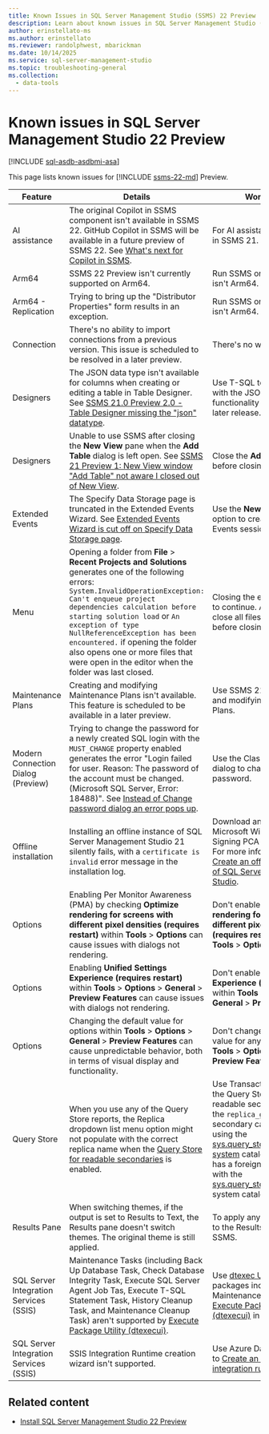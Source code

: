 ```yaml
---
title: Known Issues in SQL Server Management Studio (SSMS) 22 Preview
description: Learn about known issues in SQL Server Management Studio (SSMS) 22 Preview.
author: erinstellato-ms
ms.author: erinstellato
ms.reviewer: randolphwest, mbarickman
ms.date: 10/14/2025
ms.service: sql-server-management-studio
ms.topic: troubleshooting-general
ms.collection:
  - data-tools
---
```


# Known issues in SQL Server Management Studio 22 Preview

[!INCLUDE [sql-asdb-asdbmi-asa](includes/applies-to-version/sql-asdb-asdbmi-asa.md)]

This page lists known issues for [!INCLUDE [ssms-22-md](includes/ssms-22-md.md)] Preview.

| Feature | Details | Workaround |
| --- | --- | --- |
| AI assistance | The original Copilot in SSMS component isn't available in SSMS 22. GitHub Copilot in SSMS will be available in a future preview of SSMS 22. See [What's next for Copilot in SSMS](https://techcommunity.microsoft.com/blog/sqlserver/what%E2%80%99s-next-for-copilot-in-ssms/4451066). | For AI assistance, use Copilot in SSMS 21. |
| Arm64 | SSMS 22 Preview isn't currently supported on Arm64. | Run SSMS on a device that isn't Arm64. |
| Arm64 - Replication | Trying to bring up the "Distributor Properties" form results in an exception. | Run SSMS on a device that isn't Arm64. |
| Connection | There's no ability to import connections from a previous version. This issue is scheduled to be resolved in a later preview. | There's no workaround. |
| Designers | The JSON data type isn't available for columns when creating or editing a table in Table Designer. See [SSMS 21.0 Preview 2.0 - Table Designer missing the "json" datatype](https://feedback.azure.com/d365community/idea/d2e6f106-9fb8-ef11-95f5-6045bdbfaf80). | Use T-SQL to add columns with the JSON data type, this functionality is planned for a later release. |
| Designers | Unable to use SSMS after closing the **New View** pane when the **Add Table** dialog is left open. See [SSMS 21 Preview 1: New View window "Add Table" not aware I closed out of New View](https://feedback.azure.com/d365community/idea/8790c2c0-22a8-ef11-95f6-000d3a01397d). | Close the **Add Table** dialog before closing the view pane. |
| Extended Events | The Specify Data Storage page is truncated in the Extended Events Wizard. See [Extended Events Wizard is cut off on Specify Data Storage page](https://feedback.azure.com/d365community/idea/e7de428c-76ab-ef11-95f6-000d3a01397d). | Use the **New Session...** option to create an Extended Events session. |
| Menu | Opening a folder from **File** > **Recent Projects and Solutions** generates one of the following errors: `System.InvalidOperationException: Can't enqueue project dependencies calculation before starting solution load` or `An exception of type NullReferenceException has been encountered.` if opening the folder also opens one or more files that were open in the editor when the folder was last closed. | Closing the error allows work to continue. Alternatively, close all files in the editor before closing a folder. |
| Maintenance Plans | Creating and modifying Maintenance Plans isn't available. This feature is scheduled to be available in a later preview. | Use SSMS 21 for creating and modifying Maintenance Plans. |
| Modern Connection Dialog (Preview) | Trying to change the password for a newly created SQL login with the `MUST_CHANGE` property enabled generates the error "Login failed for user. Reason: The password of the account must be changed. (Microsoft SQL Server, Error: 18488)". See [Instead of Change password dialog an error pops up](https://developercommunity.visualstudio.com/t/Instead-of-Chage-password-dialog-an-erro/10899416). | Use the Classic connection dialog to change the password. |
| Offline installation | Installing an offline instance of SQL Server Management Studio 21 silently fails, with a `certificate is invalid` error message in the installation log. | Download and install the Microsoft Windows Code Signing PCA 2024 certificate. For more information, see [Create an offline installation of SQL Server Management Studio](install/create-offline.md#validate-a-certificate-for-offline-installations). |
| Options | Enabling Per Monitor Awareness (PMA) by checking **Optimize rendering for screens with different pixel densities (requires restart)** within **Tools** > **Options** can cause issues with dialogs not rendering. | Don't enable **Optimize rendering for screens with different pixel densities (requires restart)** within **Tools** > **Options**. |
| Options | Enabling **Unified Settings Experience (requires restart)** within **Tools** > **Options** > **General** > **Preview Features** can cause issues with dialogs not rendering. | Don't enable **Unified Settings Experience (requires restart)** within **Tools** > **Options** > **General** > **Preview Features**. |
| Options | Changing the default value for options within **Tools** > **Options** > **General** > **Preview Features** can cause unpredictable behavior, both in terms of visual display and functionality. | Don't change the default value for any option within **Tools** > **Options** > **General** > **Preview Features**. |
| Query Store | When you use any of the Query Store reports, the Replica dropdown list menu option might not populate with the correct replica name when the [Query Store for readable secondaries](/sql/relational-databases/performance/query-store-for-secondary-replicas) is enabled. | Use Transact-SQL to query the Query Store data for a readable secondary where the `replica_group_id` for a secondary can be mapped using the [sys.query_store_runtime_stats system](/sql/relational-databases/system-catalog-views/sys-query-store-runtime-stats-transact-sql) catalog view, which has a foreign key relationship with the [sys.query_store_replicas](/sql/relational-databases/system-catalog-views/sys-query-store-replicas) system catalog view. |
| Results Pane | When switching themes, if the output is set to Results to Text, the Results pane doesn't switch themes. The original theme is still applied. | To apply any theme changes to the Results pane, restart SSMS. |
| SQL Server Integration Services (SSIS) | Maintenance Tasks (including Back Up Database Task, Check Database Integrity Task, Execute SQL Server Agent Job Tas, Execute T-SQL Statement Task, History Cleanup Task, and Maintenance Cleanup Task) aren't supported by [Execute Package Utility (dtexecui)](/sql/integration-services/packages/execute-package-utility-dtexecui-ui-reference?view=sql-server-ver17). | Use [dtexec Utility](/sql/integration-services/packages/dtexec-utility?view=sql-server-ver16) to run packages including these Maintenance Tasks or use [Execute Package Utility (dtexecui)](/sql/integration-services/packages/execute-package-utility-dtexecui-ui-reference?view=sql-server-ver17) in SSMS 20. |
| SQL Server Integration Services (SSIS) | SSIS Integration Runtime creation wizard isn't supported. | Use Azure Data Factory portal to [Create an Azure-SSIS integration runtime](/azure/data-factory/create-azure-ssis-integration-runtime-portal?tabs=data-factory). |

## Related content

- [Install SQL Server Management Studio 22 Preview](install/install-preview.md)
